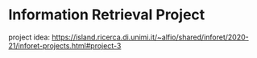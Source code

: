 # Information Retrieval Project

project idea: https://island.ricerca.di.unimi.it/~alfio/shared/inforet/2020-21/inforet-projects.html#project-3

